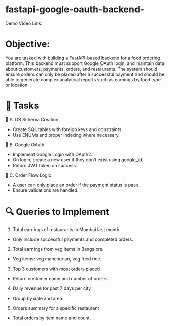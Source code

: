 # fastapi-google-oauth-backend-

Demo Video Link:

# Objective:
You are tasked with building a FastAPI-based backend for a food ordering platform. This
backend must support Google OAuth login, and maintain data about customers, payments,
orders, and restaurants. The system should ensure orders can only be placed after a
successful payment and should be able to generate complex analytical reports such as
earnings by food type or location.

# 🧪 Tasks
📌 A. DB Schema Creation
- Create SQL tables with foreign keys and constraints.
- Use ENUMs and proper indexing where necessary.

📌 B. Google OAuth
- Implement Google Login with OAuth2.
- On login, create a new user if they don’t exist using google_id.
- Return JWT token on success.

📌 C. Order Flow Logic
- A user can only place an order if the payment status is pass.
- Ensure validations are handled.

# 🔍 Queries to Implement
1. Total earnings of restaurants in Mumbai last month
- Only include successful payments and completed orders.
2. Total earnings from veg items in Bangalore
- Veg items: veg manchurian, veg fried rice.
3. Top 3 customers with most orders placed
- Return customer name and number of orders.
4. Daily revenue for past 7 days per city
- Group by date and area.
5. Orders summary for a specific restaurant
- Total orders by item name and count.
